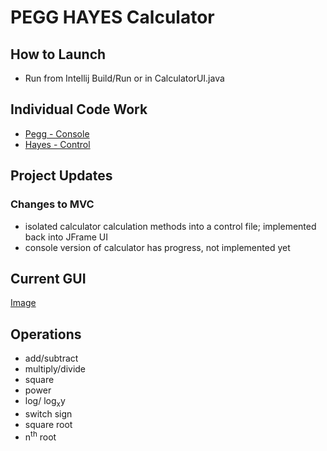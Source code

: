 # PEGG HAYES Calculator
## How to Launch
* Run from Intellij Build/Run or in CalculatorUI.java
## Individual Code Work
* <a href="https://github.com/mhayescs19/pegg-hayes-calculator-p1-dataminers/blob/master/src/view_control/CalculatorConsole.java">Pegg - Console</a>
* <a href="https://github.com/mhayescs19/pegg-hayes-calculator-p1-dataminers/blob/master/src/view_control/CalculatorConsole.java">Hayes - Control</a>
## Project Updates
### Changes to MVC
* isolated calculator calculation methods into a control file; implemented back into JFrame UI
* console version of calculator has progress, not implemented yet
## Current GUI
<a href="https://drive.google.com/file/d/1XUSv9tn9xTvpOL3o4PyOd7G_Bec1p_MA/preview">Image</a>
## Operations
* add/subtract
* multiply/divide
* square
* power
* log/ log<sub>x</sub>y
* switch sign
* square root
* n<sup>th</sup> root

